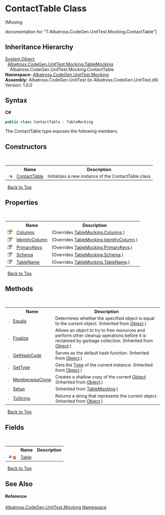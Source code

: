 # ContactTable Class
 

\[Missing <summary> documentation for "T:Albatross.CodeGen.UnitTest.Mocking.ContactTable"\]


## Inheritance Hierarchy
<a href="http://msdn2.microsoft.com/en-us/library/e5kfa45b" target="_blank">System.Object</a><br />&nbsp;&nbsp;<a href="0660dacb-47e4-33d0-a2b5-2e1ec6907c00">Albatross.CodeGen.UnitTest.Mocking.TableMocking</a><br />&nbsp;&nbsp;&nbsp;&nbsp;Albatross.CodeGen.UnitTest.Mocking.ContactTable<br />
**Namespace:**&nbsp;<a href="2f1780b3-a2c6-14ff-575d-ee99b7786f99">Albatross.CodeGen.UnitTest.Mocking</a><br />**Assembly:**&nbsp;Albatross.CodeGen.UnitTest (in Albatross.CodeGen.UnitTest.dll) Version: 1.0.0

## Syntax

**C#**<br />
``` C#
public class ContactTable : TableMocking
```

The ContactTable type exposes the following members.


## Constructors
&nbsp;<table><tr><th></th><th>Name</th><th>Description</th></tr><tr><td>![Public method](media/pubmethod.gif "Public method")</td><td><a href="62c5b3ff-ab07-12b1-6177-142033578337">ContactTable</a></td><td>
Initializes a new instance of the ContactTable class</td></tr></table>&nbsp;
<a href="#contacttable-class">Back to Top</a>

## Properties
&nbsp;<table><tr><th></th><th>Name</th><th>Description</th></tr><tr><td>![Public property](media/pubproperty.gif "Public property")</td><td><a href="3e1e7b39-0dd6-5150-901a-74be31574304">Columns</a></td><td> (Overrides <a href="3593c9d6-9699-8368-a4a5-6bafaf81c336">TableMocking.Columns</a>.)</td></tr><tr><td>![Public property](media/pubproperty.gif "Public property")</td><td><a href="8b91e245-3939-c0bf-8439-9c8f84913b96">IdentityColumn</a></td><td> (Overrides <a href="f8456bab-bda2-0a19-c198-46600f42b7b8">TableMocking.IdentityColumn</a>.)</td></tr><tr><td>![Public property](media/pubproperty.gif "Public property")</td><td><a href="09c22b5a-8487-94f3-8017-0eb972bf691f">PrimaryKeys</a></td><td> (Overrides <a href="88d5c9dc-1a2d-c59b-3cc1-c7ea58f6e360">TableMocking.PrimaryKeys</a>.)</td></tr><tr><td>![Public property](media/pubproperty.gif "Public property")</td><td><a href="e4a58775-b8c4-4b47-5b6a-387e9ec88a43">Schema</a></td><td> (Overrides <a href="d268a4bd-e4f7-da8b-0469-f4240103c141">TableMocking.Schema</a>.)</td></tr><tr><td>![Public property](media/pubproperty.gif "Public property")</td><td><a href="ee82a0d4-d733-038a-f80f-55e5868acbc5">TableName</a></td><td> (Overrides <a href="bd2c8d20-4b82-c781-7b0d-021a9b5c5766">TableMocking.TableName</a>.)</td></tr></table>&nbsp;
<a href="#contacttable-class">Back to Top</a>

## Methods
&nbsp;<table><tr><th></th><th>Name</th><th>Description</th></tr><tr><td>![Public method](media/pubmethod.gif "Public method")</td><td><a href="http://msdn2.microsoft.com/en-us/library/bsc2ak47" target="_blank">Equals</a></td><td>
Determines whether the specified object is equal to the current object.
 (Inherited from <a href="http://msdn2.microsoft.com/en-us/library/e5kfa45b" target="_blank">Object</a>.)</td></tr><tr><td>![Protected method](media/protmethod.gif "Protected method")</td><td><a href="http://msdn2.microsoft.com/en-us/library/4k87zsw7" target="_blank">Finalize</a></td><td>
Allows an object to try to free resources and perform other cleanup operations before it is reclaimed by garbage collection.
 (Inherited from <a href="http://msdn2.microsoft.com/en-us/library/e5kfa45b" target="_blank">Object</a>.)</td></tr><tr><td>![Public method](media/pubmethod.gif "Public method")</td><td><a href="http://msdn2.microsoft.com/en-us/library/zdee4b3y" target="_blank">GetHashCode</a></td><td>
Serves as the default hash function.
 (Inherited from <a href="http://msdn2.microsoft.com/en-us/library/e5kfa45b" target="_blank">Object</a>.)</td></tr><tr><td>![Public method](media/pubmethod.gif "Public method")</td><td><a href="http://msdn2.microsoft.com/en-us/library/dfwy45w9" target="_blank">GetType</a></td><td>
Gets the <a href="http://msdn2.microsoft.com/en-us/library/42892f65" target="_blank">Type</a> of the current instance.
 (Inherited from <a href="http://msdn2.microsoft.com/en-us/library/e5kfa45b" target="_blank">Object</a>.)</td></tr><tr><td>![Protected method](media/protmethod.gif "Protected method")</td><td><a href="http://msdn2.microsoft.com/en-us/library/57ctke0a" target="_blank">MemberwiseClone</a></td><td>
Creates a shallow copy of the current <a href="http://msdn2.microsoft.com/en-us/library/e5kfa45b" target="_blank">Object</a>.
 (Inherited from <a href="http://msdn2.microsoft.com/en-us/library/e5kfa45b" target="_blank">Object</a>.)</td></tr><tr><td>![Public method](media/pubmethod.gif "Public method")</td><td><a href="209e25cc-9fad-2716-baaa-86d47bfadb39">Setup</a></td><td> (Inherited from <a href="0660dacb-47e4-33d0-a2b5-2e1ec6907c00">TableMocking</a>.)</td></tr><tr><td>![Public method](media/pubmethod.gif "Public method")</td><td><a href="http://msdn2.microsoft.com/en-us/library/7bxwbwt2" target="_blank">ToString</a></td><td>
Returns a string that represents the current object.
 (Inherited from <a href="http://msdn2.microsoft.com/en-us/library/e5kfa45b" target="_blank">Object</a>.)</td></tr></table>&nbsp;
<a href="#contacttable-class">Back to Top</a>

## Fields
&nbsp;<table><tr><th></th><th>Name</th><th>Description</th></tr><tr><td>![Public field](media/pubfield.gif "Public field")![Static member](media/static.gif "Static member")</td><td><a href="389886d9-dc8b-64c8-4679-3a290194bf46">Table</a></td><td /></tr></table>&nbsp;
<a href="#contacttable-class">Back to Top</a>

## See Also


#### Reference
<a href="2f1780b3-a2c6-14ff-575d-ee99b7786f99">Albatross.CodeGen.UnitTest.Mocking Namespace</a><br />